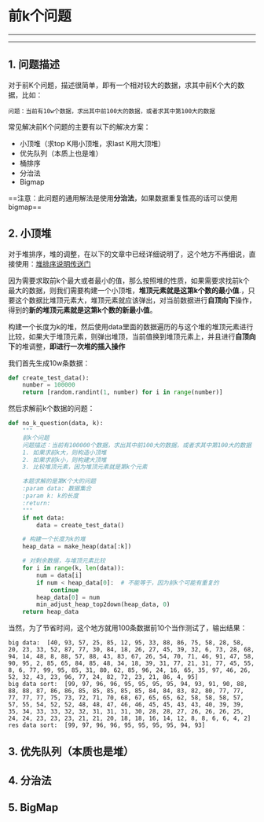# 前k个问题
---
---
## 1. 问题描述
对于前K个问题，描述很简单，即有一个相对较大的数据，求其中前K个大的数据，比如：
```linux
问题：当前有10w个数据，求出其中前100大的数据，或者求其中第100大的数据
```
常见解决前K个问题的主要有以下的解决方案：
- 小顶堆（求top K用小顶堆，求last K用大顶堆）
- 优先队列（本质上也是堆）
- 桶排序
- 分治法
- Bigmap


==注意：此问题的通用解法是使用**分治法**，如果数据重复性高的话可以使用bigmap==


## 2. 小顶堆
对于堆排序，堆的调整，在以下的文章中已经详细说明了，这个地方不再细说，直接使用：[堆排序说明传送门](https://blog.csdn.net/aninstein/article/details/110282314)

因为需要求取前k个最大或者最小的值，那么按照堆的性质，如果需要求找前k个最大的数据，则我们需要构建一个小顶堆，**堆顶元素就是这第k个数的最小值**.，只要这个数据比堆顶元素大，堆顶元素就应该弹出，对当前数据进行**自顶向下**操作，得到的**新的堆顶元素就是这第k个数的新最小值**。
 
构建一个长度为k的堆，然后使用data里面的数据遍历的与这个堆的堆顶元素进行比较，如果大于堆顶元素，则弹出堆顶，当前值换到堆顶元素上，并且进行**自顶向下**的堆调整，**即进行一次堆的插入操作**

我们首先生成10w条数据：
```python
def create_test_data():
    number = 100000
    return [random.randint(1, number) for i in range(number)]
```

然后求解前k个数据的问题：
```python
def no_k_question(data, k):
    """
    前k个问题
    问题描述：当前有100000个数据，求出其中前100大的数据，或者求其中第100大的数据
    1. 如果求前k大，则构造小顶堆
    2. 如果求前k小，则构建大顶堆
    3. 比较堆顶元素，因为堆顶元素就是第k个元素

    本题求解的是第K个大的问题
    :param data: 数据集合
    :param k: k的长度
    :return:
    """
    if not data:
        data = create_test_data()

    # 构建一个长度为k的堆
    heap_data = make_heap(data[:k])

    # 对剩余数据，与堆顶元素比较
    for i in range(k, len(data)):
        num = data[i]
        if num < heap_data[0]:  # 不能等于，因为前k个可能有重复的
            continue
        heap_data[0] = num
        min_adjust_heap_top2down(heap_data, 0)
    return heap_data
```
当然，为了节省时间，这个地方就用100条数据前10个当作测试了，输出结果：
```linux
big data:  [40, 93, 57, 25, 85, 12, 95, 33, 88, 86, 75, 58, 28, 58, 20, 23, 33, 52, 87, 77, 30, 84, 18, 26, 27, 45, 39, 32, 6, 73, 28, 68, 94, 14, 48, 8, 88, 57, 88, 43, 83, 67, 26, 54, 70, 71, 46, 91, 47, 58, 90, 95, 2, 85, 65, 84, 85, 48, 34, 18, 39, 31, 77, 21, 31, 77, 45, 55, 8, 6, 77, 99, 95, 85, 31, 80, 62, 85, 96, 24, 16, 65, 35, 97, 46, 26, 52, 32, 43, 23, 96, 77, 24, 82, 72, 23, 21, 86, 4, 95]
big data sort:  [99, 97, 96, 96, 95, 95, 95, 95, 94, 93, 91, 90, 88, 88, 88, 87, 86, 86, 85, 85, 85, 85, 85, 84, 84, 83, 82, 80, 77, 77, 77, 77, 77, 75, 73, 72, 71, 70, 68, 67, 65, 65, 62, 58, 58, 58, 57, 57, 55, 54, 52, 52, 48, 48, 47, 46, 46, 45, 45, 43, 43, 40, 39, 39, 35, 34, 33, 33, 32, 32, 31, 31, 31, 30, 28, 28, 27, 26, 26, 26, 25, 24, 24, 23, 23, 23, 21, 21, 20, 18, 18, 16, 14, 12, 8, 8, 6, 6, 4, 2]
res data sort:  [99, 97, 96, 96, 95, 95, 95, 95, 94, 93]
```

## 3. 优先队列（本质也是堆）
## 4. 分治法
## 5. BigMap